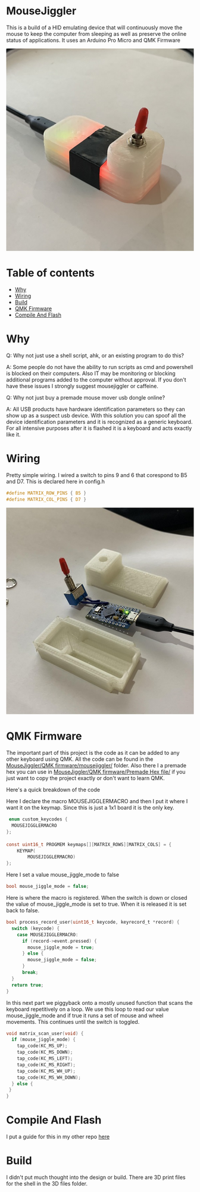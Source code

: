 MouseJiggler
=========

This is a build of a HID emulating device that will continuously move the mouse to keep the computer from sleeping as well as preserve the online status of applications. It uses an Arduino Pro Micro and QMK Firmware 

![alt text](https://raw.githubusercontent.com/DIYCharles/MouseJiggler/master/photos/img3.jpg "img3.jpg")


Table of contents
=================

<!--ts-->
   * [Why](#Why)
   * [Wiring](#Wiring)
   * [Build](#Build)
   * [QMK Firmware](#QMK-Firmware)
   * [Compile And Flash](#Compile-And-Flash)
<!--te-->

Why
============
Q: Why not just use a shell script, ahk, or an existing program to do this? </br>

A: Some people do not have the ability to run scripts as cmd and powershell is blocked on their computers. Also IT may be monitoring or blocking additional programs added to the computer without approval. If you don't have these issues I strongly suggest mousejiggler or caffeine.

Q: Why not just buy a premade mouse mover usb dongle online? </br>

A: All USB products have hardware identification parameters so they can show up as a suspect usb device. With this solution you can spoof all the device identification parameters and it is recognized as a generic keyboard. For all intensive purposes after it is flashed it is a keyboard and acts exactly like it. 


Wiring
============

Pretty simple wiring. I wired a switch to pins 9 and 6 that corespond to B5 and D7. This is declared here in config.h
```h
#define MATRIX_ROW_PINS { B5 }
#define MATRIX_COL_PINS { D7 }
```
![alt text](https://raw.githubusercontent.com/DIYCharles/MouseJiggler/master/photos/img1.jpg "img1.jpg")

QMK Firmware
============

The important part of this project is the code as it can be added to any other keyboard using QMK. All the code can be found in the [MouseJiggler/QMK firmware/mousejiggler/](https://github.com/DIYCharles/MouseJiggler/tree/master/QMK%20firmware/mousejiggler) folder. Also there I a premade hex you can use in [MouseJiggler/QMK firmware/Premade Hex file/](https://github.com/DIYCharles/MouseJiggler/tree/master/QMK%20firmware/Premade%20Hex%20file) if you just want to copy the project exactly or don't want to learn QMK.

 Here's a quick breakdown of the code

Here I declare the macro MOUSEJIGGLERMACRO and then I put it where I want it on the keymap. Since this is just a 1x1 board it is the only key. 
```c
 enum custom_keycodes {
  MOUSEJIGGLERMACRO
};

const uint16_t PROGMEM keymaps[][MATRIX_ROWS][MATRIX_COLS] = {
	KEYMAP(
		MOUSEJIGGLERMACRO)
};
```
Here I set a value mouse_jiggle_mode to false
```c
bool mouse_jiggle_mode = false;
```
Here is where the macro is registered. When the switch is down or closed the value of mouse_jiggle_mode is set to true. When it is released it is set back to false.
```c
bool process_record_user(uint16_t keycode, keyrecord_t *record) {
  switch (keycode) {
    case MOUSEJIGGLERMACRO:
      if (record->event.pressed) {
        mouse_jiggle_mode = true;
      } else {
        mouse_jiggle_mode = false;
      }
      break;
  }
  return true;
}
```
In this next part we piggyback onto a mostly unused function that scans the keyboard repetitively on a loop. We use this loop to read our value mouse_jiggle_mode and if true it runs a set of mouse and wheel movements. This continues until the switch is toggled.
```c
void matrix_scan_user(void) {
  if (mouse_jiggle_mode) {
    tap_code(KC_MS_UP);
    tap_code(KC_MS_DOWN);
    tap_code(KC_MS_LEFT);
    tap_code(KC_MS_RIGHT);
    tap_code(KC_MS_WH_UP);
    tap_code(KC_MS_WH_DOWN);
  } else {
 }
}
```

Compile And Flash
=====
I put a guide for this in my other repo [here](https://github.com/DIYCharles/DIYKeyboards) 

Build
============

I didn't put much thought into the design or build. There are 3D print files for the shell in the 3D files folder.